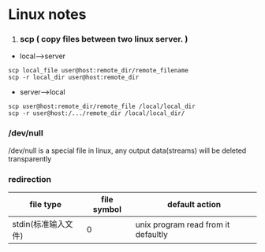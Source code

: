 # Linux notes

1. ### scp  ( copy files between two linux server. )
* local-->server

> 
`scp local_file user@host:remote_dir/remote_filename`  
`scp -r local_dir user@host:remote_dir`	

* server-->local

>
`scp user@host:remote_dir/remote_file /local/local_dir`  
`scp -r user@host:/.../remote_dir /local/local_dir/`

### /dev/null

/dev/null is a special file in linux, any output data(streams) will be deleted transparently

### redirection

file type           |        file symbol              |  default action
--------------------|---------------------------------|------------------------------------
stdin(标准输入文件) |                             0   | unix program read from it defaultly

